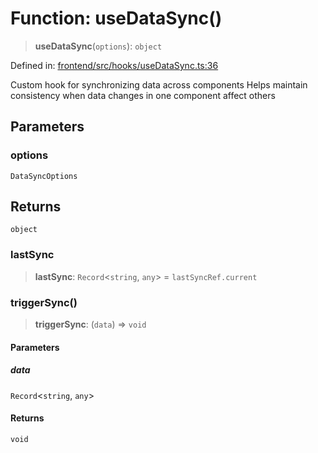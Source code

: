 # Function: useDataSync()

> **useDataSync**(`options`): `object`

Defined in: [frontend/src/hooks/useDataSync.ts:36](https://github.com/lsendel/sass/blob/ca8b2b87627589617e0de57047e1f50d53e78078/frontend/src/hooks/useDataSync.ts#L36)

Custom hook for synchronizing data across components
Helps maintain consistency when data changes in one component affect others

## Parameters

### options

`DataSyncOptions`

## Returns

`object`

### lastSync

> **lastSync**: `Record`\<`string`, `any`\> = `lastSyncRef.current`

### triggerSync()

> **triggerSync**: (`data`) => `void`

#### Parameters

##### data

`Record`\<`string`, `any`\>

#### Returns

`void`
